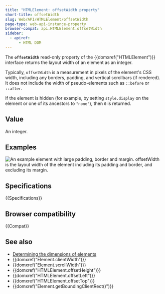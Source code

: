 ```yaml
---
title: "HTMLElement: offsetWidth property"
short-title: offsetWidth
slug: Web/API/HTMLElement/offsetWidth
page-type: web-api-instance-property
browser-compat: api.HTMLElement.offsetWidth
sidebar:
  - apiref:
      - HTML DOM
---
```


The **`offsetWidth`** read-only property of the {{domxref("HTMLElement")}} interface returns the layout width of an element as an integer.

Typically, `offsetWidth` is a measurement in pixels of the element's CSS width, including any borders, padding, and vertical scrollbars (if rendered). It does not include the width of pseudo-elements such as `::before` or `::after`.

If the element is hidden (for example, by setting `style.display` on the element or one of its ancestors to `"none"`), then `0` is returned.

## Value

An integer.

## Examples

![An example element with large padding, border and margin. `offsetWidth` is the layout width of the element including its padding and border, and excluding its margin.](dimensions-offset.png)

## Specifications

{{Specifications}}

## Browser compatibility

{{Compat}}

## See also

- [Determining the dimensions of elements](/en-US/docs/Web/API/CSS_Object_Model/Determining_the_dimensions_of_elements)
- {{domxref("Element.clientWidth")}}
- {{domxref("Element.scrollWidth")}}
- {{domxref("HTMLElement.offsetHeight")}}
- {{domxref("HTMLElement.offsetLeft")}}
- {{domxref("HTMLElement.offsetTop")}}
- {{domxref("Element.getBoundingClientRect()")}}
